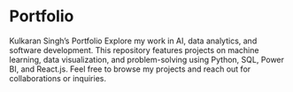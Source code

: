 # Portfolio
Kulkaran Singh’s Portfolio Explore my work in AI, data analytics, and software development. This repository features projects on machine learning, data visualization, and problem-solving using Python, SQL, Power BI, and React.js. Feel free to browse my projects and reach out for collaborations or inquiries.
